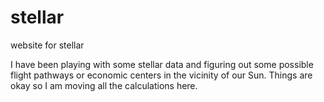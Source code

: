 # stellar

website for stellar 

I have been playing with some stellar data and figuring out some possible flight pathways or economic centers in the vicinity of our Sun. Things are okay so I am moving all the calculations here.
